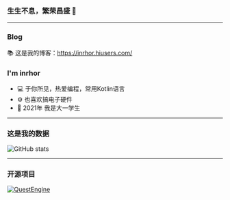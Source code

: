### 生生不息，繁荣昌盛 👋

***

### Blog
📚 这是我的博客：https://inrhor.hiusers.com/

### I'm inrhor
- 💻 于你所见，热爱编程，常用Kotlin语言
- ⚙️ 也喜欢搞电子硬件
- 📖 2021年 我是大一学生

***

### 这是我的数据
![GitHub stats](https://github-readme-stats.vercel.app/api?username=inrhor&bg_color=30,e96443,904e95&title_color=fff&text_color=fff)

***

### 开源项目
[![QuestEngine](https://github-readme-stats.vercel.app/api/pin/?username=inrhor&theme=shades-of-purple&repo=QuestEngine)](https://github.com/inrhor/QuestEngine)

